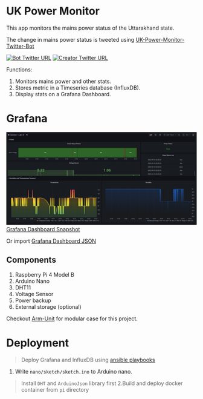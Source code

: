 # UK Power Monitor

This app monitors the mains power status of the Uttarakhand state.

The change in mains power status is tweeted using [UK-Power-Monitor-Twitter-Bot](https://github.com/zxcv32/UK-Power-Monitor-Twitter-Bot)

[![Bot Twitter URL](https://img.shields.io/twitter/url/https/twitter.com/UKPowerMonitor.svg?style=social&label=Follow%20%40UKPowerMonitor)](https://twitter.com/UKPowerMonitor)
[![Creator Twitter URL](https://img.shields.io/twitter/url/https/twitter.com/i14a23h19a.svg?style=social&label=Follow%20%40i14a23h19a)](https://twitter.com/i14a23h19a)

Functions: 
1. Monitors mains power and other stats. 
2. Stores metric in a Timeseries database (InfluxDB).
3. Display stats on a Grafana Dashboard.

# Grafana
![img.png](img.png)
[Grafana Dashboard Snapshot](https://snapshots.raintank.io/dashboard/snapshot/EjkITqt85gGjJwfb2tf07lsEDsm3M5hs)

Or import [Grafana Dashboard JSON](./Grafana%20Dashboard.json)

## Components
1. Raspberry Pi 4 Model B
2. Arduino Nano
3. DHT11
4. Voltage Sensor
5. Power backup
6. External storage (optional)

Checkout [Arm-Unit](https://github.com/zxcV32/Arm-Unit) for modular case for this project.

# Deployment
> Deploy Grafana and InfluxDB using [ansible playbooks](https://github.com/zxcV32/ansible-playbooks) 

1. Write `nano/sketch/sketch.ino` to Arduino nano.
  > Install `DHT` and `ArduinoJson` library first
2.Build and deploy docker container from `pi` directory
